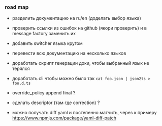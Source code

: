 ### road map

- разделить документацию на ru/en (доделать выбор языка)
- проверить ссылки из ошибок на github (якори проверить) и в message factory заменить их
- добавить switcher языка кругом

- перевести всю документацию на несколько языков
- доработать скрипт генерации доки, чтобы выбранный язык не терялся

- доработать cli чтобы можно было так `cat foo.json | json2ts > foo.d.ts`
- override_policy append final ?
- сделать descriptor (там где correction) ?
- можно получать diff yaml и постепенно матчить, через к примеру
  https://www.npmjs.com/package/yaml-diff-patch
